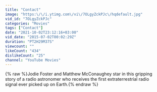 ```yaml
---
title: "Contact"
image: "https:\/\/i.ytimg.com\/vi\/7OLgyZckPJc\/hqdefault.jpg"
vid_id: "7OLgyZckPJc"
categories: "Movies"
tags: ["Contact"]
date: "2021-10-02T23:12:16+03:00"
vid_date: "2015-07-02T00:02:29Z"
duration: "PT2H29M37S"
viewcount: ""
likeCount: "434"
dislikeCount: "25"
channel: "YouTube Movies"
---
```

{% raw %}Jodie Foster and Matthew McConaughey star in this gripping story of a radio astronomer who receives the first extraterrestrial radio signal ever picked up on Earth.{% endraw %}
